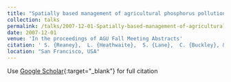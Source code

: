 ```yaml
---
title: "Spatially based management of agricultural phosphorus pollution from diffuse sources: the SCIMAP risk based approach"
collection: talks
permalink: /talks/2007-12-01-Spatially-based-management-of-agricultural-phosphorus-pollution-from-diffuse-sources-the-SCIMAP-risk-based-approach
date: 2007-12-01
venue: 'In the proceedings of AGU Fall Meeting Abstracts'
citation: ' S. {Reaney},  L. {Heathwaite},  S. {Lane},  C. {Buckley}, &quot;Spatially based management of agricultural phosphorus pollution from diffuse sources: the SCIMAP risk based approach.&quot; In the proceedings of AGU Fall Meeting Abstracts, 2007.'
location: "San Francisco, USA"
---
```

Use [Google Scholar](https://scholar.google.com/scholar?q=Spatially+based+management+of+agricultural+phosphorus+pollution+from+diffuse+sources:+the+SCIMAP+risk+based+approach){:target="_blank"} for full citation
